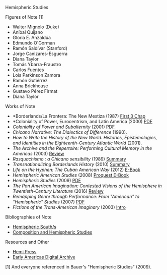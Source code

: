 Hemispheric Studies

Figures of Note [1]
- Walter Mignolo (Duke)
- Aníbal Quijano 
- Gloria E. Anzaldúa
- Edmundo O'Gorman
- Ramón Saldívar (Stanford)
- Jorge Canizares-Esguerra
- Diana Taylor
- Tomás Ybarra-Fraustro
- Carlos Fuentes
- Lois Parkinson Zamora
- Ramón Gutiérrez
- Anna Brickhouse
- Gustavo Pérez Firmat
- Diana Taylor

Works of Note
- *Borderlands/La Frontera: The New Mestiza (1987) [First 3 Chap](http://isites.harvard.edu/fs/docs/icb.topic750550.files/Anzaldua%20-%20Borderlands%20La%20frontera.pdf)
- *Coloniality of Power, Eurocentrism, and Latin America (2000) [PDF](https://www.unc.edu/~aescobar/wan/wanquijano.pdf)
- *Coloniality of Power and Subalternity*  (2001) [PDF](http://waltermignolo.com/wp-content/uploads/2013/03/colonialitypower.pdf)
- *Chicano Narrative: The Dialectics of Difference* (1990).
- *How to Write the History of the New World. Histories, Epistemologies, and Identities in the Eighteenth-Century Atlantic World* (2001).
- *The Archive and the Repertoire: Performing Cultural Memory in the Americas* (2003) [Review](https://muse.jhu.edu/article/193180)
- *Rasquachismo : a Chicano sensibility* (1989) [Summary](https://icaadocs.mfah.org/icaadocs/THEARCHIVE/FullRecord/tabid/88/doc/845510/language/en-US/Default.aspx)
- *Transnationalizing Borderlands History* (2010) [Summary](https://academic.oup.com/whq/article/41/1/27/1915194/Transnationalizing-Borderlands-History1)
- *Life on the Hyphen: The Cuban American Way* (2012) [E-Book](http://pl8cg5fc8w.search.serialssolutions.com/?title=Life+on+the+Hyphen&eisbn=9780292737068&sid=jstor%3Ajstor&genre=book&isbn=9780292735989)
- *Hemispheric American Studies* (2008) [Proquest E-Book](http://ebookcentral.proquest.com.ezproxy1.lib.asu.edu/lib/asulib-ebooks/detail.action?docID=332705)
- *Hemispheric Studies* (2009) [PDF](http://www.coglib.com/~rcordasc/arg/Bauer.pdf)
- *The Pan American Imagination: Contested Visions of the Hemisphere in Twentieth-Century Literature* (2016) [Review](https://academic.oup.com/alh/article/28/3/605/1740604/Hemispheric-Studies-Tomorrow)
- *Remapping Genre through Performance: From "American" to "Hemispheric" Studies* (2007) [PDF](http://www.jstor.org/stable/25501794?seq=1#page_scan_tab_contents)
- *Fictions of the Trans-American Imaginary* (2003) [Intro](https://muse.jhu.edu/article/41064)

Bibliographies of Note
- [Hemispheric South/s](https://hemsouths.english.ucsb.edu/?page_id=51/)
- [Composition and Hemispheric Studies](http://compandhemisphericstudies.qwriting.qc.cuny.edu/bibliography/)

Resources and Other
- [Hemi Press](https://hemi.press/)
- [Early Americas Digital Archive](http://eada.lib.umd.edu/introduction-to-the-archive/)

[1] And everyone referenced in Bauer's "Hemispheric Studies" (2009).



